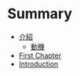 # Summary

* [介紹](jie_shao.md)
   * [動機](dong_ji.md)
* [First Chapter](chapter1.md)
* [Introduction](README.md)

